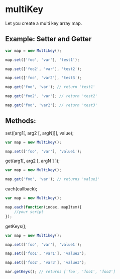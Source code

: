 multiKey
========

Let you create a multi key array map.


Example: Setter and Getter
--------------------------
```javascript
var map = new Multikey();

map.set(['foo', 'var'], 'test1');

map.set(['foo2', 'var'], 'test2');

map.set(['foo', 'var2'], 'test3');

map.get('foo', 'var'); // return 'test1'

map.get('foo2', 'var'); // return 'test2'

map.get('foo', 'var2'); // return 'test3'
```

Methods:
--------

set([arg1[, arg2 [, argN]]], value);
```javascript
var map = new Multikey();

map.set(['foo', 'var'], 'value1');

```

get(arg1[, arg2 [, argN ] ]);
```javascript
var map = new Multikey();

map.get('foo', 'var'); // returns 'value1'
```

each(callback);
```javascript
var map = new Multikey();

map.each(function(index, mapItem){
	//your script
});
```

getKeys();
```javascript
var map = new Multikey();

map.set(['foo', 'var'], 'value1');

map.set(['foo1', 'var1'], 'value2');

map.set(['foo2', 'var3'], 'value3');

mar.getKeys(); // returns ['foo', 'foo1', 'foo2']
```
